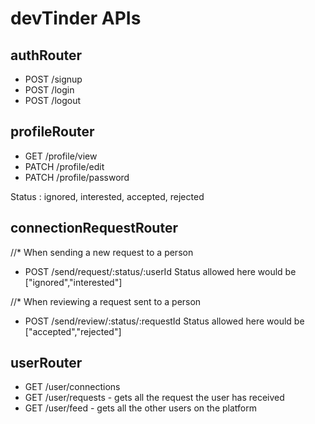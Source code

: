 # devTinder APIs

## authRouter
- POST /signup
- POST /login
- POST /logout

## profileRouter
- GET /profile/view
- PATCH /profile/edit
- PATCH /profile/password

Status : ignored, interested, accepted, rejected

## connectionRequestRouter
//* When sending a new request to a person
- POST /send/request/:status/:userId
Status allowed here would be ["ignored","interested"]

//* When reviewing a request sent to a person
- POST /send/review/:status/:requestId
Status allowed here would be ["accepted","rejected"]

## userRouter
- GET /user/connections
- GET /user/requests - gets all the request the user has received
- GET /user/feed - gets all the other users on the platform